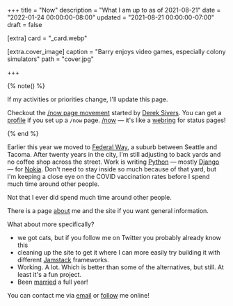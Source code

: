 +++
title = "Now"
description = "What I am up to as of 2021-08-21"
date = "2022-01-24 00:00:00-08:00"
updated = "2021-08-21 00:00:00-07:00"
draft = false

[extra]
card = "_card.webp"

[extra.cover_image]
caption = "Barry enjoys video games, especially colony simulators"
path = "cover.jpg"

+++

{% note() %}

If my activities or priorities change, I'll update this page.

[nowff]: https://sivers.org/nowff
[Derek Sivers]: https://sivers.org
[profile]: https://nownownow.com/p/2ugf
[/now]: https://nownownow.com
[webring]: https://en.wikipedia.org/wiki/Webring

Checkout the [/now page movement][nowff] started by [Derek Sivers][]. You can get a
[profile][] if you set up a `/now` page.
[/now][] — it's like a [webring][] for status pages!

{% end %}

[Federal Way]: https://www.cityoffederalway.com/
[Python]: /tags/python
[Django]: https://djangoproject.com
[Nokia]: https://www.nokia.com/

Earlier this year we moved to [Federal Way][], a suburb between Seattle and Tacoma.
After twenty years in the city, I'm still adjusting to back yards and no coffee shop across the street.
Work is writing [Python][] — mostly [Django][] — for [Nokia][].
Don't need to stay inside so much because of that yard, but I'm keeping a close eye on the COVID
vaccination rates before I spend much time around other people.

Not that I ever did spend much time around other people.

[about]: /about/

There is a page [about][] me and the site if you want general information.

[married]: /post/2020/03/got-married-yesterday/

What about more specifically?

* we got cats, but if you follow me on Twitter you probably already know this
* cleaning up the site to get it where I can more easily try building it with
  different [Jamstack](https://jamstack.com) frameworks.
* Working. A lot. Which is better than some of the alternatives, but still. At least it's a fun
  project.
* Been [married][] a full year!

[email]: mailto:brianwisti@pobox.com
[follow]: /follow/

You can contact me via [email][] or [follow][] me online!